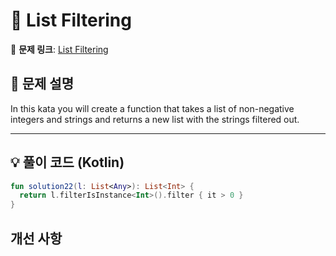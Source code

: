 # 📝 List Filtering

🔗 **문제 링크**: [List Filtering](https://www.codewars.com/kata/53dbd5315a3c69eed20002dd)

## 📌 문제 설명  
In this kata you will create a function that takes a list of non-negative integers and strings and returns a new list with the strings filtered out.


---

## 💡 풀이 코드 (Kotlin)
```kotlin
fun solution22(l: List<Any>): List<Int> {
  return l.filterIsInstance<Int>().filter { it > 0 }
}
```

## 개선 사항
